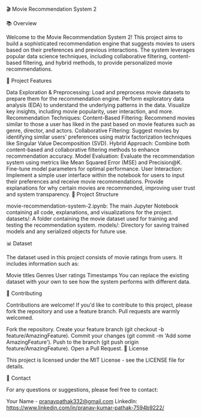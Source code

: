 🎬 Movie Recommendation System 2

📚 Overview

Welcome to the Movie Recommendation System 2! This project aims to build a sophisticated recommendation engine that suggests movies to users based on their preferences and previous interactions. The system leverages popular data science techniques, including collaborative filtering, content-based filtering, and hybrid methods, to provide personalized movie recommendations.

🚀 Project Features

Data Exploration & Preprocessing:
Load and preprocess movie datasets to prepare them for the recommendation engine.
Perform exploratory data analysis (EDA) to understand the underlying patterns in the data.
Visualize key insights, including movie popularity, user interaction, and more.
Recommendation Techniques:
Content-Based Filtering: Recommend movies similar to those a user has liked in the past based on movie features such as genre, director, and actors.
Collaborative Filtering: Suggest movies by identifying similar users' preferences using matrix factorization techniques like Singular Value Decomposition (SVD).
Hybrid Approach: Combine both content-based and collaborative filtering methods to enhance recommendation accuracy.
Model Evaluation:
Evaluate the recommendation system using metrics like Mean Squared Error (MSE) and Precision@K.
Fine-tune model parameters for optimal performance.
User Interaction:
Implement a simple user interface within the notebook for users to input their preferences and receive movie recommendations.
Provide explanations for why certain movies are recommended, improving user trust and system transparency.
📁 Project Structure

movie-recommendation-system-2.ipynb: The main Jupyter Notebook containing all code, explanations, and visualizations for the project.
datasets/: A folder containing the movie dataset used for training and testing the recommendation system.
models/: Directory for saving trained models and any serialized objects for future use.

📊 Dataset

The dataset used in this project consists of movie ratings from users. It includes information such as:

Movie titles
Genres
User ratings
Timestamps
You can replace the existing dataset with your own to see how the system performs with different data.

👥 Contributing

Contributions are welcome! If you'd like to contribute to this project, please fork the repository and use a feature branch. Pull requests are warmly welcomed.

Fork the repository.
Create your feature branch (git checkout -b feature/AmazingFeature).
Commit your changes (git commit -m 'Add some AmazingFeature').
Push to the branch (git push origin feature/AmazingFeature).
Open a Pull Request.
📝 License

This project is licensed under the MIT License - see the LICENSE file for details.

📧 Contact

For any questions or suggestions, please feel free to contact:

Your Name - pranavpathak332@gmail.com
LinkedIn: https://www.linkedin.com/in/pranav-kumar-pathak-7594b9222/
